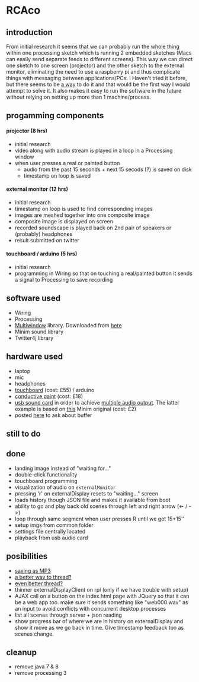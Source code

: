 # RCAco

## introduction
From initial research it seems that we can probably run the whole thing within one processing sketch which is running 2 embedded sketches (Macs can easily send separate feeds to different screens). This way we can direct one sketch to one screen (projector) and the other sketch to the external monitor, eliminating the need to use a raspberry pi and thus complicate things with messaging between applications/PCs. I Haven't tried it before, but there seems to be [a way](http://www.gicentre.net/utils/multiwindow/) to do it and that would be the first way I would attempt to solve it. It also makes it easy to run the software in the future without relying on setting up more than 1 machine/process.

## progamming components

#### projector (8 hrs)
* initial research
* video along with audio stream is played in a loop in a Processing window
* when user presses a real or painted button
  * audio from the past 15 seconds + next 15 secods (?) is saved on disk
  * timestamp on loop is saved
  
#### external monitor (12 hrs)
* initial research
* timestamp on loop is used to find corresponding images
* images are meshed together into one composite image
* composite image is displayed on screen
* recorded soundscape is played back on 2nd pair of speakers or (probably) headphones
* result submitted on twitter

#### touchboard / arduino (5 hrs)
* initial research
* programming in Wiring so that on touching a real/painted button it sends a signal to Processing to save recording

## software used
* Wiring
* Processing
* [Multiwindow](http://www.gicentre.net/utils/multiwindow/) library. Downloaded from [here](http://www.gicentre.net/software/#/utils/)
* Minim sound library
* Twitter4j library

## hardware used
* laptop
* mic
* headphones
* [touchboard](http://www.bareconductive.com/shop/touch-board/) (cost: £55) / arduino
* [conductive paint](http://www.bareconductive.com/shop/electric-paint-50ml/) (cost: £18)
* [usb sound card](http://www.amazon.co.uk/USB2-0-External-Quality-Channel-Adapter/dp/B003ZM0XIY/ref=sr_1_1?ie=UTF8&qid=1433022900&sr=8-1&keywords=usb+sound+card) in order to achieve [multiple audio output](http://forum.processing.org/two/discussion/3109/how-to-get-multiple-audio-outputs-with-minim). The latter example is based on [this](http://code.compartmental.net/minim/examples/Minim/setOutputMixer/) Minim original (cost: £2)
* posted [here](http://forum.processing.org/two/discussion/11155/record-past-15-seconds-of-microphone-with-minim) to ask about buffer

## still to do

## done
* landing image instead of "waiting for..."
* double-click functionality
* touchboard programming
* visualization of audio on `externalMonitor`
* pressing 'r' on externalDisplay resets to "waiting..." screen
* loads history though JSON file and makes it available from boot
* ability to go and play back old scenes through left and right arrow (<- / ->)
* loop through same segment when user presses R until we get 15+15''
* setup imgs from common folder
* settings file centrally located
* playback from usb audio card

## posibilities
* [saving as MP3](http://sourceforge.net/p/lame/mailman/message/11484009/)
* [a better way to thread?](http://w3facility.org/question/running-a-scrapy-spider-in-the-background-in-a-flask-app/)
* [even better thread?](http://blog.miguelgrinberg.com/post/the-flask-mega-tutorial-part-xi-email-support)
* thinner externalDisplayClient on rpi (only if we have trouble with setup)
* AJAX call on a button on the index.html page with JQuery so that it can be a web app too. make sure it sends something like "web000.wav" as an input to avoid conflicts with concurrent desktop processes
* list all scenes through server + json reading
* show progress bar of where we are in history on externalDisplay and show it move as we go back in time. Give timestamp feedback too as scenes change.

## cleanup
* remove java 7 & 8
* remove processing 3
